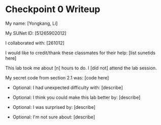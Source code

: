 Checkpoint 0 Writeup
====================

My name: [Yongkang, Li]

My SUNet ID: [51265902012]

I collaborated with: [261012]

I would like to credit/thank these classmates for their help: [list sunetids here]

This lab took me about [n] hours to do. I [did not] attend the lab session.

My secret code from section 2.1 was: [code here]

- Optional: I had unexpected difficulty with: [describe]

- Optional: I think you could make this lab better by: [describe]

- Optional: I was surprised by: [describe]

- Optional: I'm not sure about: [describe]
